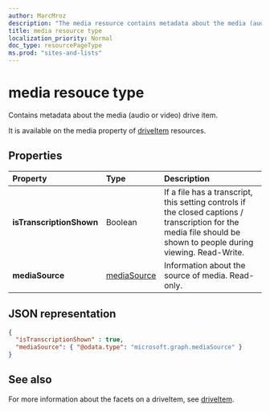 ```yaml
---
author: MarcMroz
description: "The media resource contains metadata about the media (audio or video) drive item."
title: media resource type
localization_priority: Normal
doc_type: resourcePageType
ms.prod: "sites-and-lists"
---
```

# media resouce type

Contains metadata about the media (audio or video) drive item.

It is available on the media property of [driveItem][item-resource] resources.


## Properties

| Property                 | Type                  | Description                                                                                                   |
| :----------------------- | :-------------------- | :------------------------------------------------------------------------------------------------------------ 
| **isTranscriptionShown** | Boolean               | If a file has a transcript, this setting controls if the closed captions / transcription for the media file should be shown to people during viewing. Read-Write.                                                    |
| **mediaSource**          | [mediaSource](mediaSource.md)         | Information about the source of media. Read-only.                                                             | 


## JSON representation

<!-- {
  "blockType": "resource",
  "@odata.type": "microsoft.graph.media"
}-->

```json
{
  "isTranscriptionShown" : true,
  "mediaSource": { "@odata.type": "microsoft.graph.mediaSource" }
}
```

## See also 

For more information about the facets on a driveItem, see [driveItem](driveitem.md).

[item-resource]: ../resources/driveitem.md
[mediaSource]: mediaSource.md

<!-- {
  "type": "#page.annotation",
  "description": "The media resource type provides information about the media item.",
  "keywords": "mediaItem,client,media info,onedrive",
  "section": "documentation",
  "tocPath": "Facets/Media"
} -->
